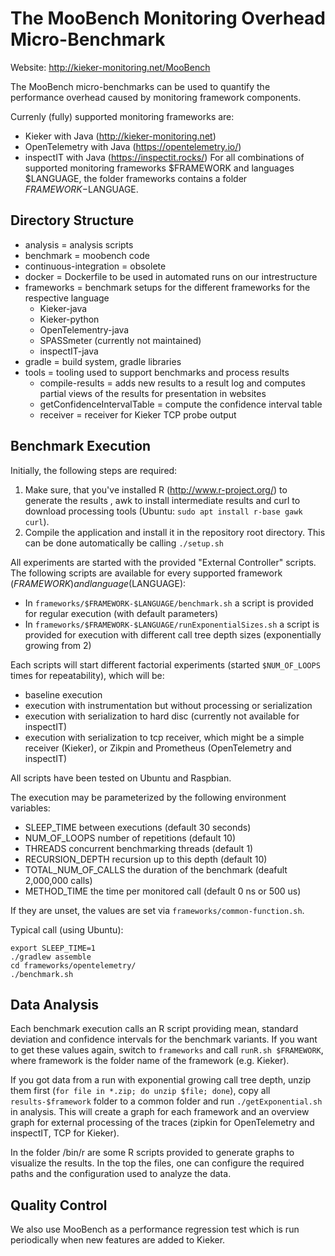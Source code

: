 # The MooBench Monitoring Overhead Micro-Benchmark 

Website: http://kieker-monitoring.net/MooBench

The MooBench micro-benchmarks can be used to quantify the performance overhead
caused by monitoring framework components. 

Currenly (fully) supported monitoring frameworks are:
* Kieker with Java (http://kieker-monitoring.net)
* OpenTelemetry with Java (https://opentelemetry.io/)
* inspectIT with Java (https://inspectit.rocks/)
For all combinations of supported monitoring frameworks $FRAMEWORK and languages $LANGUAGE, the folder frameworks contains a folder $FRAMEWORK-$LANGUAGE.

## Directory Structure

- analysis = analysis scripts
- benchmark = moobench code
- continuous-integration = obsolete
- docker = Dockerfile to be used in automated runs on our intrestructure
- frameworks = benchmark setups for the different frameworks for the respective language
  - Kieker-java
  - Kieker-python
  - OpenTelementry-java
  - SPASSmeter (currently not maintained)
  - inspectIT-java
- gradle = build system, gradle libraries
- tools = tooling used to support benchmarks and process results
  - compile-results = adds new results to a result log and computes partial
    views of the results for presentation in websites
  - getConfidenceIntervalTable = compute the confidence interval table
  - receiver = receiver for Kieker TCP probe output

## Benchmark Execution

Initially, the following steps are required:
1. Make sure, that you've installed R (http://www.r-project.org/) to generate
   the results , awk to install intermediate results and curl to download
   processing tools (Ubuntu: `sudo apt install r-base gawk curl`).
2. Compile the application and install it in the repository root directory.
   This can be done automatically be calling
   `./setup.sh`

All experiments are started with the provided "External Controller" scripts.
The following scripts are available for every supported framework ($FRAMEWORK) and language ($LANGUAGE):
* In `frameworks/$FRAMEWORK-$LANGUAGE/benchmark.sh` a script is provided for regular
  execution (with default parameters)
* In `frameworks/$FRAMEWORK-$LANGUAGE/runExponentialSizes.sh` a script is provided for
  execution with different call tree depth sizes (exponentially growing from 2)

Each scripts will start different factorial experiments (started `$NUM_OF_LOOPS`
times for repeatability), which will be:
- baseline execution
- execution with instrumentation but without processing or serialization
- execution with serialization to hard disc (currently not available for
  inspectIT)
- execution with serialization to tcp receiver, which might be a simple receiver
  (Kieker), or Zikpin and Prometheus (OpenTelemetry and inspectIT)

All scripts have been tested on Ubuntu and Raspbian. 

The execution may be parameterized by the following environment variables:
* SLEEP_TIME           between executions (default 30 seconds)
* NUM_OF_LOOPS         number of repetitions (default 10)
* THREADS              concurrent benchmarking threads (default 1)
* RECURSION_DEPTH      recursion up to this depth (default 10)
* TOTAL_NUM_OF_CALLS   the duration of the benchmark (deafult 2,000,000 calls)
* METHOD_TIME          the time per monitored call (default 0 ns or 500 us)

If they are unset, the values are set via `frameworks/common-function.sh`.

Typical call (using Ubuntu):
```
export SLEEP_TIME=1 
./gradlew assemble 
cd frameworks/opentelemetry/ 
./benchmark.sh
```

## Data Analysis

Each benchmark execution calls an R script providing mean, standard deviation
and confidence intervals for the benchmark variants. If you want to get these
values again, switch to `frameworks` and call `runR.sh $FRAMEWORK`, where
framework is the folder name of the framework (e.g. Kieker).

If you got data from a run with exponential growing call tree depth, unzip them
first (`for file in *.zip; do unzip $file; done`), copy all `results-$framework`
folder to a common folder and run `./getExponential.sh` in analysis. This will
create a graph for each framework and an overview graph for external processing
of the traces (zipkin for OpenTelemetry and inspectIT, TCP for Kieker).

In the folder /bin/r are some R scripts provided to generate graphs to visualize
the results. In the top the files, one can configure the required paths and the
configuration used to analyze the data.

## Quality Control

We also use MooBench as a performance regression test which is run periodically
when new features are added to Kieker.

